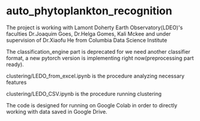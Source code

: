 # auto_phytoplankton_recognition

The project is working with Lamont Doherty Earth Observatory(LDEO)'s faculties Dr.Joaquim Goes, Dr.Helga Gomes, Kali Mckee and under supervision of Dr.Xiaofu He from Columbia Data Science Institute

The classification_engine part is deprecated for we need another classifier format, a new pytorch version is implementing right now(preprocessing part ready).

clustering/LEDO_from_excel.ipynb is the procedure analyzing necessary features

clustering/LEDO_CSV.ipynb is the procedure running clustering

The code is designed for running on Google Colab in order to directly working with data saved in Google Drive.
